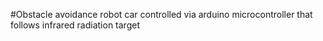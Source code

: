 #Obstacle avoidance robot car controlled via arduino microcontroller that follows infrared radiation target


